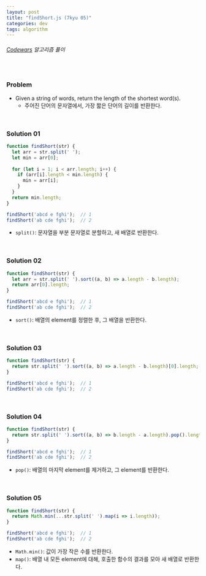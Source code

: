 ```yaml
---
layout: post
title: "findShort.js (7kyu 05)"
categories: dev
tags: algorithm
---
```


###### [Codewars](https://www.codewars.com) 알고리즘 풀이

<br>

### Problem

- Given a string of words, return the length of the shortest word(s).
  - 주어진 단어의 문자열에서, 가장 짧은 단어의 길이를 반환한다.

<br>

### Solution 01

```js
function findShort(str) {
  let arr = str.split(' ');
  let min = arr[0];
  
  for (let i = 1; i < arr.length; i++) {
    if (arr[i].length < min.length) {
      min = arr[i];
    }
  }
  return min.length;
}

findShort('abcd e fghi');  // 1
findShort('ab cde fghi');  // 2
```

- `split()`: 문자열을 부분 문자열로 분할하고, 새 배열로 반환한다.

<br>

### Solution 02

```js
function findShort(str) {
  let arr = str.split(' ').sort((a, b) => a.length - b.length);
  return arr[0].length;
}

findShort('abcd e fghi');  // 1
findShort('ab cde fghi');  // 2
```

- `sort()`: 배열의 element를 정렬한 후, 그 배열을 반환한다.

<br>

### Solution 03

```js
function findShort(str) {
  return str.split(' ').sort((a, b) => a.length - b.length)[0].length;
}

findShort('abcd e fghi');  // 1
findShort('ab cde fghi');  // 2
```

<br>

### Solution 04

```js
function findShort(str) {
  return str.split(' ').sort((a, b) => b.length - a.length).pop().length;
}

findShort('abcd e fghi');  // 1
findShort('ab cde fghi');  // 2
```

- `pop()`: 배열의 마지막 element를 제거하고, 그 element를 반환한다.

<br>

### Solution 05

```js
function findShort(str) {
  return Math.min(...str.split(' ').map(i => i.length));
}

findShort('abcd e fghi');  // 1
findShort('ab cde fghi');  // 2
```

- `Math.min()`: 값이 가장 작은 수를 반환한다.
- `map()`: 배열 내 모든 element에 대해, 호출한 함수의 결과를 모아 새 배열로 반환한다.

<br>

<br>